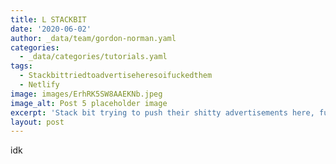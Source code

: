 ```yaml
---
title: L STACKBIT
date: '2020-06-02'
author: _data/team/gordon-norman.yaml
categories:
  - _data/categories/tutorials.yaml
tags:
  - Stackbittriedtoadvertiseheresoifuckedthem
  - Netlify
image: images/ErhRK5SW8AAEKNb.jpeg
image_alt: Post 5 placeholder image
excerpt: 'Stack bit trying to push their shitty advertisements here, fuck u'
layout: post
---
```

idk
